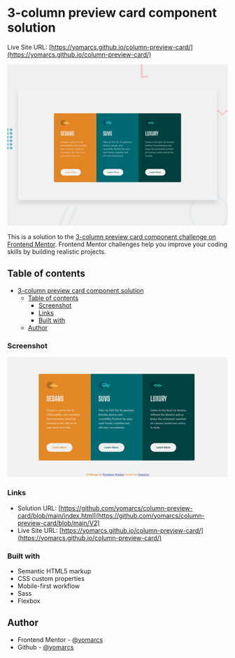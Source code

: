 # 3-column preview card component solution

Live Site URL: [https://yomarcs.github.io/column-preview-card/](https://yomarcs.github.io/column-preview-card/)


![Design preview for the 3-column preview card coding challenge](./design/desktop-preview.jpg)

This is a solution to the [3-column preview card component challenge on Frontend Mentor](https://www.frontendmentor.io/challenges/3column-preview-card-component-pH92eAR2-). Frontend Mentor challenges help you improve your coding skills by building realistic projects. 

## Table of contents

- [3-column preview card component solution](#3-column-preview-card-component-solution)
  - [Table of contents](#table-of-contents)
    - [Screenshot](#screenshot)
    - [Links](#links)
    - [Built with](#built-with)
  - [Author](#author)

### Screenshot

![3-column preview card solution](./design/screenshot-solution.png)

### Links

- Solution URL: [https://github.com/yomarcs/column-preview-card/blob/main/index.html](https://github.com/yomarcs/column-preview-card/blob/main/V2)
- Live Site URL: [https://yomarcs.github.io/column-preview-card/](https://yomarcs.github.io/column-preview-card/)

### Built with

- Semantic HTML5 markup
- CSS custom properties
- Mobile-first workflow
- Sass
- Flexbox

## Author

- Frontend Mentor - [@yomarcs](https://www.frontendmentor.io/profile/yomarcs)
- Github - [@yomarcs](https://github.com/yomarcs)
